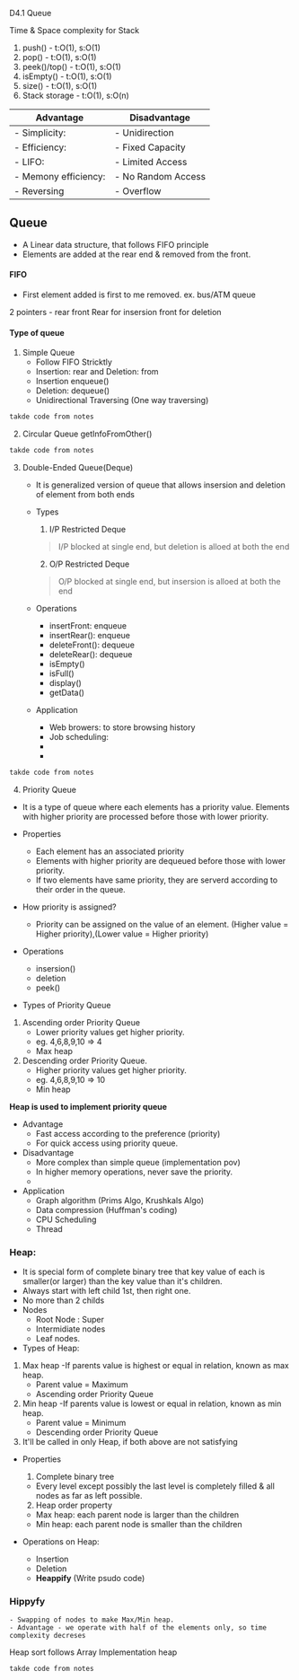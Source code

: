 D4.1 Queue

Time & Space complexity for Stack
1. push() - t:O(1), s:O(1)
2. pop() - t:O(1), s:O(1)
3. peek()/top() - t:O(1), s:O(1)
4. isEmpty() - t:O(1), s:O(1)
5. size() - t:O(1), s:O(1)
6. Stack storage - t:O(1), s:O(n)

| Advantage | Disadvantage |
|-----------|--------------|
| - Simplicity: | - Unidirection |
| - Efficiency: | - Fixed Capacity
| - LIFO: | - Limited Access |
| - Memony efficiency: | - No Random Access |
| - Reversing | - Overflow |

Queue
----------------
- A Linear data structure, that follows FIFO principle
- Elements are added at the rear end & removed from the front.

#### FIFO
- First element added is first to me removed. ex. bus/ATM queue

2 pointers - rear front
Rear for insersion
front for deletion

#### Type of queue
1. Simple Queue
	- Follow FIFO Stricktly
	- Insertion: rear and Deletion: from
	- Insertion enqueue()
	- Deletion: dequeue()
	- Unidirectional Traversing  (One way traversing)
```java
takde code from notes
```
2. Circular Queue
getInfoFromOther()
```java
takde code from notes
```
3. Double-Ended Queue(Deque)
	- It is generalized version of queue that allows insersion and deletion of element from both ends
	- Types
		1. I/P Restricted Deque
		> I/P blocked at single end, but deletion is alloed at both the end
		2. O/P Restricted Deque
		> O/P blocked at single end, but insersion is alloed at both the end
	- Operations
		- insertFront: enqueue
		- insertRear(): enqueue
		- deleteFront(): dequeue
		- deleteRear(): dequeue
		- isEmpty()
		- isFull()
		- display()
		- getData()
		
	- Application
		- Web browers: to store browsing history
		- Job scheduling:
		- 
		- 
```java
takde code from notes
```	
4. Priority Queue
- It is a type of queue where each elements has a priority value. Elements with higher priority are processed before those with lower priority.
- Properties
	- Each element has an associated priority
	- Elements with higher priority are dequeued before those with lower priority.
	- If two elements have same priority, they are serverd according to their order in the queue.
	
- How priority is assigned?
	- Priority can be assigned on the value of an element. (Higher value = Higher priority),(Lower value = Higher priority)

- Operations
	- insersion()
	- deletion
	- peek()

- Types of Priority Queue
1. Ascending order Priority Queue
	- Lower priority values get higher priority.
	- eg. 4,6,8,9,10 => 4
	- Max heap
2. Descending order Priority Queue.
	- Higher priority values get higher priority.
	- eg. 4,6,8,9,10 => 10
	- Min heap
	
**Heap is used to implement priority queue**

- Advantage
	- Fast access according to the preference (priority)
	- For quick access using priority queue.
- Disadvantage
	- More complex than simple queue (implementation pov)
	- In higher memory operations, never save the priority.
	- 
- Application
	- Graph algorithm (Prims Algo, Krushkals Algo)
	- Data compression (Huffman's coding)
	- CPU Scheduling
	- Thread
	
### Heap:
- It is special form of complete binary tree that key value of each is smaller(or larger) than the key value than it's children.
- Always start with left child 1st, then right one.
- No more than 2 childs
- Nodes
	- Root Node : Super 
	- Intermidiate nodes
	- Leaf nodes.
- Types of Heap:
1. Max heap
	-If parents value is highest or equal in relation, known as max heap.
	- Parent value = Maximum
	- Ascending order Priority Queue
2. Min heap
	-If parents value is lowest or equal in relation, known as min heap.
	- Parent value = Minimum
	- Descending order Priority Queue
3. It'll be called in only Heap, if both above are not satisfying

- Properties
	1. Complete binary tree 
	- Every level except possibly the last level is completely filled & all nodes as far as left possible.
	2. Heap order property
	- Max heap: each parent node is larger than the children
	- Min heap: each parent node is smaller than the children
	
- Operations on Heap:
	- Insertion
	- Deletion
	- **Heappify** (Write psudo code)
	
### Hippyfy
	- Swapping of nodes to make Max/Min heap.
	- Advantage - we operate with half of the elements only, so time complexity decreses
Heap sort follows Array Implementation heap

```java
takde code from notes
```	